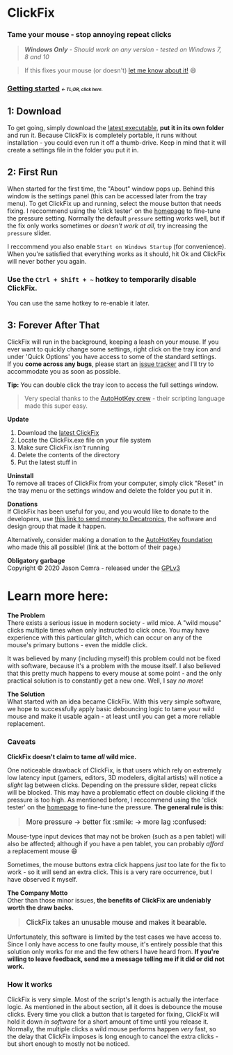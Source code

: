 # ClickFix
### Tame your mouse - stop annoying repeat clicks
> ***Windows Only*** - *Should work on any version - tested on Windows 7, 8 and 10*

> If this fixes your mouse (or doesn't) [let me know about it!](mailto:cemrajc+clickfix@gmail.com) :smile:


### [Getting started](https://github.com/cemrajc/clickfix/releases/latest) <span style="font-size:60%">*&larr; TL;DR, click here.*</span>

## 1: Download<br>
To get going, simply download the [latest executable](https://github.com/cemrajc/clickfix/releases/latest), **put it in its own folder** and run it. Because ClickFix is completely portable, it runs without installation - you could even run it off a thumb-drive. Keep in mind that it will create a settings file in the folder you put it in.

## 2: First Run<br>
When started for the first time, the "About" window pops up. Behind this window is the settings panel (this can be accessed later from the tray menu). To get ClickFix up and running, select the mouse button that needs fixing. I reccommend using the 'click tester' on the [homepage](https://clickfix.cf) to fine-tune the pressure setting. Normally the default `pressure` setting works well, but if the fix only works sometimes or *doesn't work at all*, try increasing the `pressure` slider.

I reccommend you also enable `Start on Windows Startup` (for convenience).<br>
When you're satisfied that everything works as it should, hit Ok and ClickFix will never bother you again.

### Use the `Ctrl + Shift + ~` hotkey to temporarily disable ClickFix.
You can use the same hotkey to re-enable it later.

## 3: Forever After That<br>
ClickFix will run in the background, keeping a leash on your mouse.
If you ever want to quickly change some settings, right click on the tray icon and under 'Quick Options' you have access to some of the standard settings.<br>
If you **come across any bugs**, please start an [issue tracker](https://github.com/cemrajc/clickfix/issues) and I'll try to accommodate you as soon as possible.

**Tip:** You can double click the tray icon to access the full settings window.

> Very special thanks to the [AutoHotKey crew](https://autohotkey.com/) - their scripting language made this super easy.

**Update**<br>

1. Download the [latest ClickFix](https://github.com/cemrajc/clickfix/releases/latest)
1. Locate the ClickFix.exe file on your file system
1. Make sure ClickFix *isn't* running
1. Delete the contents of the directory
1. Put the latest stuff in

**Uninstall**<br>
To remove all traces of ClickFix from your computer, simply click "Reset" in the tray menu or the settings window and delete the folder you put it in.

**Donations**<br id="donations">
If ClickFix has been useful for you, and you would like to donate to the developers, use [this link to send money to Decatronics](https://www.paypal.com/donate?hosted_button_id=2CR4F6BNL2WLU), the software and design group that made it happen.

Alternatively, consider making a donation to the [AutoHotKey foundation](https://www.autohotkey.com/foundation/) who made this all possible! (link at the bottom of their page.)

**Obligatory garbage**<br>
Copyright &copy; 2020 Jason Cemra - released under the [GPLv3](http://www.gnu.org/licenses/)


# Learn more here:
**The Problem**<br>
There exists a serious issue in modern society - wild mice. A "wild mouse" clicks multiple times when only instructed to click once. You may have experience with this particular glitch, which can occur on any of the mouse's primary buttons - even the middle click.

It was believed by many (including myself) this problem could not be fixed with software, because it's a problem with the mouse itself. I also believed that this pretty much happens to every mouse at some point - and the only practical solution is to constantly get a new one. Well, I say *no more*!

**The Solution**<br>
What started with an idea became ClickFix. With this very simple software, we hope to successfully apply basic debouncing logic to tame your wild mouse and make it usable again - at least until you can get a more reliable replacement.


### Caveats

**ClickFix doesn't claim to tame *all* wild mice.**

One noticeable drawback of ClickFix, is that users which rely on extremely low latency input (gamers, editors, 3D modelers, digital artists) will notice a *slight* lag between clicks. Depending on the pressure slider, repeat clicks will be blocked. This may have a problematic effect on double clicking if the pressure is too high. As mentioned before, I reccommend using the 'click tester' on the [homepage](https://clickfix.cf) to fine-tune the pressure. **The general rule is this:**

<blockquote style="color: #111; font-size:110%;">  More pressure &rarr; better fix :smile: &rarr; more lag :confused: </blockquote>

Mouse-type input devices that may not be broken (such as a pen tablet) will also be affected; although if you have a pen tablet, you can probably *afford* a replacement mouse :smile:

Sometimes, the mouse buttons extra click happens *just* too late for the fix to work - so it will send an extra click. This is a very rare occurrence, but I have observed it myself.

**The Company Motto**<br>
Other than those minor issues, **the benefits of ClickFix are undeniably worth the draw backs.**
<blockquote style="color: #111; font-size:110%;">ClickFix takes an unusable mouse and makes it bearable.</blockquote>

Unfortunately, this software is limited by the test cases we have access to. Since I only have access to one faulty mouse, it's entirely possible that this solution only works for me and the few others I have heard from. **If you're willing to leave feedback, send me a message telling me if it did or did not work.**

### How it works

ClickFix is very simple. Most of the script's length is actually the interface logic. As mentioned in the about section, all it does is debounce the mouse clicks. Every time you click a button that is targeted for fixing, ClickFix will hold it down *in software* for a short amount of time until you release it. Normally, the multiple clicks a wild mouse performs happen *very* fast, so the delay that ClickFix imposes is long enough to cancel the extra clicks - but short enough to mostly not be noticed.
